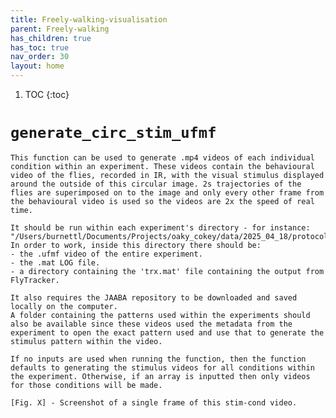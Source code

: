 ```yaml
---
title: Freely-walking-visualisation
parent: Freely-walking
has_children: true
has_toc: true
nav_order: 30
layout: home
---
```


1. TOC
{:toc}

# `generate_circ_stim_ufmf`

    This function can be used to generate .mp4 videos of each individual condition within an experiment. These videos contain the behavioural video of the flies, recorded in IR, with the visual stimulus displayed around the outside of this circular image. 2s trajectories of the flies are superimposed on to the image and only every other frame from the behavioural video is used so the videos are 2x the speed of real time.

    It should be run within each experiment's directory - for instance: "/Users/burnettl/Documents/Projects/oaky_cokey/data/2025_04_18/protocol_27/2575_LPC1_shibire_kir/F/15_58_42". In order to work, inside this directory there should be:
    - the .ufmf video of the entire experiment.
    - the .mat LOG file. 
    - a directory containing the 'trx.mat' file containing the output from FlyTracker.

    It also requires the JAABA repository to be downloaded and saved locally on the computer.
    A folder containing the patterns used within the experiments should also be available since these videos used the metadata from the experiment to open the exact pattern used and use that to generate the stimulus pattern within the video. 

    If no inputs are used when running the function, then the function defaults to generating the stimulus videos for all conditions within the experiment. Otherwise, if an array is inputted then only videos for those conditions will be made.

    [Fig. X] - Screenshot of a single frame of this stim-cond video. 